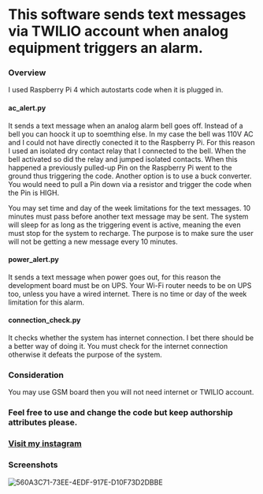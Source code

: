 # This software sends text messages via TWILIO account when analog equipment triggers an alarm.

### Overview 
I used Raspberry Pi 4 which autostarts code when it is plugged in.

#### ac_alert.py 
It sends a text message when an analog alarm bell goes off. Instead of a bell you can hoock it up to soemthing else.
In my case the bell was 110V AC and I could not have directly conected it to the Raspberry Pi. For this reason I used an isolated dry contact relay that I connected to the bell. When the bell activated so did the relay and jumped isolated contacts. When this happened a previously pulled-up Pin on the Raspberry Pi went to the ground thus triggering the code. Another option is to use a buck converter. You would need to pull a Pin down via a resistor and trigger the code when the Pin is HIGH.

You may set time and day of the week limitations for the text messages.
10 minutes must pass before another text message may be sent. The system will sleep for as long as the triggering event is active, meaning the even must stop for the system to recharge. The purpose is to make sure the user will not be getting a new message every 10 minutes.

#### power_alert.py
It sends a text message when power goes out, for this reason the development board must be on UPS. Your Wi-Fi router needs to be on UPS too, unless you have a wired internet. There is no time or day of the week limitation for this alarm.

#### connection_check.py 
It checks whether the system has internet connection. I bet there should be a better way of doing it. You must check for the internet connection otherwise it defeats the purpose of the system.

### Consideration
You may use GSM board then you will not need internet or TWILIO account.

### Feel free to use and change the code but keep authorship attributes please.
### [Visit my instagram](www.instagram.com/dennis_r2018)

### Screenshots

![560A3C71-73EE-4EDF-917E-D10F73D2DBBE](https://user-images.githubusercontent.com/86169204/181386531-37d6fc93-5f81-4d67-a373-1ccb4cf7a965.JPEG)
